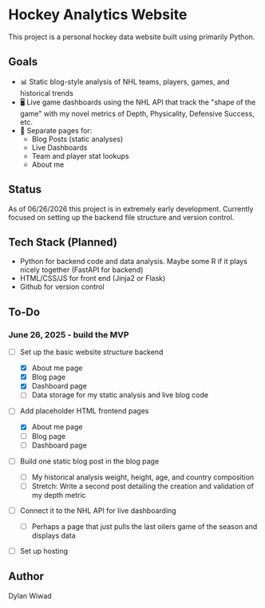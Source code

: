# Hockey Analytics Website

This project is a personal hockey data website built using primarily Python.

## Goals

- 📊 Static blog-style analysis of NHL teams, players, games, and historical trends
- 🖥  Live game dashboards using the NHL API that track the "shape of the game" with my novel metrics of Depth, Physicality, Defensive Success, etc.
- 📁 Separate pages for:
	- Blog Posts (static analyses)
	- Live Dashboards
	- Team and player stat lookups
	- About me

## Status

As of 06/26/2026 this project is in extremely early development. Currently focused on setting up the backend file structure and version control.

## Tech Stack (Planned)

- Python for backend code and data analysis. Maybe some R if it plays nicely together  (FastAPI for backend)
- HTML/CSS/JS for front end (Jinja2 or Flask)
- Github for version control

## To-Do

### June 26, 2025 - build the MVP

- [ ] Set up the basic website structure backend
	- [X] About me page
	- [X] Blog page
	- [X] Dashboard page
	- [ ] Data storage for my static analysis and live blog code
- [ ] Add placeholder HTML frontend pages
	- [X] About me page
	- [ ] Blog page
	- [ ] Dashboard page
- [ ] Build one static blog post in the blog page
	- [ ] My historical analysis weight, height, age, and country composition
	- [ ] Stretch: Write a second post detailing the creation and validation of my depth metric
- [ ] Connect it to the NHL API for live dashboarding
	- [ ] Perhaps a page that just pulls the last oilers game of the season and displays data
- [ ] Set up hosting


## Author

Dylan Wiwad
